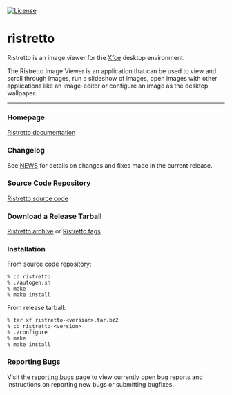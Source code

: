 [![License](https://img.shields.io/badge/License-GPL%20v2-blue.svg)](https://gitlab.xfce.org/apps/ristretto/-/blob/master/COPYING)

# ristretto

Ristretto is an image viewer for the [Xfce](https://www.xfce.org/) desktop environment.

The Ristretto Image Viewer is an application that can be used to view
and scroll through images, run a slideshow of images, open images with
other applications like an image-editor or configure an image as the
desktop wallpaper.

----

### Homepage

[Ristretto documentation](https://docs.xfce.org/apps/ristretto/start)

### Changelog

See [NEWS](https://gitlab.xfce.org/apps/ristretto/-/blob/master/NEWS) for details on changes and fixes made in the current release.

### Source Code Repository

[Ristretto source code](https://gitlab.xfce.org/apps/ristretto)

### Download a Release Tarball

[Ristretto archive](https://archive.xfce.org/src/apps/ristretto)
    or
[Ristretto tags](https://gitlab.xfce.org/apps/ristretto/-/tags)

### Installation

From source code repository:

    % cd ristretto
    % ./autogen.sh
    % make
    % make install

From release tarball:

    % tar xf ristretto-<version>.tar.bz2
    % cd ristretto-<version>
    % ./configure
    % make
    % make install

### Reporting Bugs

Visit the [reporting bugs](https://docs.xfce.org/apps/ristretto/bugs) page to view currently open bug reports and instructions on reporting new bugs or submitting bugfixes.

